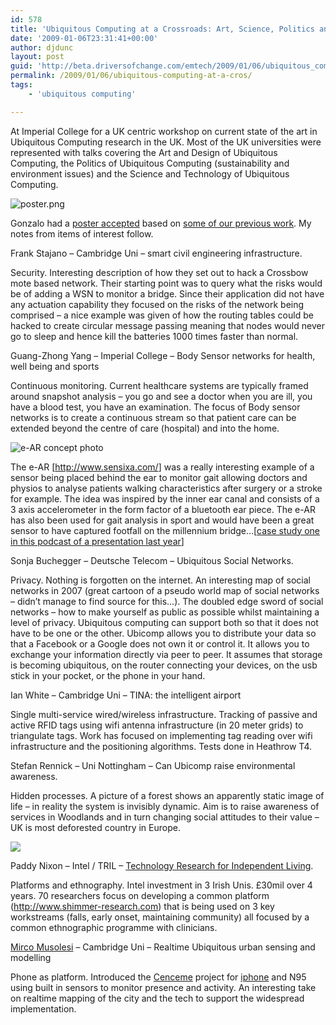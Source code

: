 ```yaml
---
id: 578
title: 'Ubiquitous Computing at a Crossroads: Art, Science, Politics and Design'
date: '2009-01-06T23:31:41+00:00'
author: djdunc
layout: post
guid: 'http://beta.driversofchange.com/emtech/2009/01/06/ubiquitous_computing_at_a_cros/'
permalink: /2009/01/06/ubiquitous-computing-at-a-cros/
tags:
    - 'ubiquitous computing'

---
```



At Imperial College for a UK centric workshop on current state of the art in Ubiquitous Computing research in the UK. Most of the UK universities were represented with talks covering the Art and Design of Ubiquitous Computing, the Politics of Ubiquitous Computing (sustainability and environment issues) and the Science and Technology of Ubiquitous Computing.

<span class="mt-enclosure mt-enclosure-image">![poster.png](https://i0.wp.com/www.driversofchange.com/wp-content/uploads/mt-old/emtech/images/poster.png?resize=469%2C335)</span>

Gonzalo had a <span class="mt-enclosure mt-enclosure-file">[poster accepted](/assets/docs/2009_01_Ubicomp_poster_final_outlined.pdf)</span> based on [some of our previous work](https://web.archive.org/web/20081203130519/http://blogs.driversofchange.com/emtech/2008/09/bop_making_sense_of_space_summ.html). My notes from items of interest follow.

  
Frank Stajano – Cambridge Uni – smart civil engineering infrastructure.

Security. Interesting description of how they set out to hack a Crossbow mote based network. Their starting point was to query what the risks would be of adding a WSN to monitor a bridge. Since their application did not have any actuation capability they focused on the risks of the network being comprised – a nice example was given of how the routing tables could be hacked to create circular message passing meaning that nodes would never go to sleep and hence kill the batteries 1000 times faster than normal.

Guang-Zhong Yang – Imperial College – Body Sensor networks for health, well being and sports

Continuous monitoring. Current healthcare systems are typically framed around snapshot analysis – you go and see a doctor when you are ill, you have a blood test, you have an examination. The focus of Body sensor networks is to create a continuous stream so that patient care can be extended beyond the centre of care (hospital) and into the home.

<span class="mt-enclosure mt-enclosure-image">![e-AR concept photo](https://i0.wp.com/www.driversofchange.com/wp-content/uploads/mt-old/emtech/images/eAR.jpg?resize=250%2C247)</span>

The e-AR \[<http://www.sensixa.com/>\] was a really interesting example of a sensor being placed behind the ear to monitor gait allowing doctors and physios to analyse patients walking characteristics after surgery or a stroke for example. The idea was inspired by the inner ear canal and consists of a 3 axis accelerometer in the form factor of a bluetooth ear piece. The e-AR has also been used for gait analysis in sport and would have been a great sensor to have captured footfall on the millennium bridge…\[[case study one in this podcast of a presentation last year](http://blogs.driversofchange.com/podcasts/2007/06/doc_ubiquitous_computing.html)\]

Sonja Buchegger – Deutsche Telecom – Ubiquitous Social Networks.

Privacy. Nothing is forgotten on the internet. An interesting map of social networks in 2007 (great cartoon of a pseudo world map of social networks – didn’t manage to find source for this…). The doubled edge sword of social networks – how to make yourself as public as possible whilst maintaining a level of privacy. Ubiquitous computing can support both so that it does not have to be one or the other. Ubicomp allows you to distribute your data so that a Facebook or a Google does not own it or control it. It allows you to exchange your information directly via peer to peer. It assumes that storage is becoming ubiquitous, on the router connecting your devices, on the usb stick in your pocket, or the phone in your hand.

Ian White – Cambridge Uni – TINA: the intelligent airport

Single multi-service wired/wireless infrastructure. Tracking of passive and active RFID tags using wifi antenna infrastructure (in 20 meter grids) to triangulate tags. Work has focused on implementing tag reading over wifi infrastructure and the positioning algorithms. Tests done in Heathrow T4.

Stefan Rennick – Uni Nottingham – Can Ubicomp raise environmental awareness.

Hidden processes. A picture of a forest shows an apparently static image of life – in reality the system is invisibly dynamic. Aim is to raise awareness of services in Woodlands and in turn changing social attitudes to their value – UK is most deforested country in Europe.

[![](https://i0.wp.com/shimmer-research.com/wordpress/wp-content/uploads/2008/11/dsc00007-300x186.jpg?resize=300%2C186)](http://shimmer-research.com/)

Paddy Nixon – Intel / TRIL – [Technology Research for Independent Living](http://trilcentre.org/).

Platforms and ethnography. Intel investment in 3 Irish Unis. £30mil over 4 years. 70 researchers focus on developing a common platform (<http://www.shimmer-research.com>) that is being used on 3 key workstreams (falls, early onset, maintaining community) all focused by a common ethnographic programme with clinicians.

[Mirco Musolesi](http://www.cl.cam.ac.uk/~mm753) – Cambridge Uni – Realtime Ubiquitous urban sensing and modelling

Phone as platform. Introduced the [Cenceme](http://www.cs.usfca.edu/~srollins/courses/cs686/web/notes/cenceme.html) project for [iphone](http://www.cenceme.org/) and N95 using built in sensors to monitor presence and activity. An interesting take on realtime mapping of the city and the tech to support the widespread implementation.